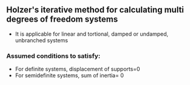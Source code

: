 ## Holzer's iterative method for calculating multi degrees of freedom systems
- It is applicable for linear and tortional, damped or undamped, unbranched systems

### Assumed conditions to satisfy:
- For definite systems, displacement of supports=0
- For semidefinite systems, sum of inertia= 0
